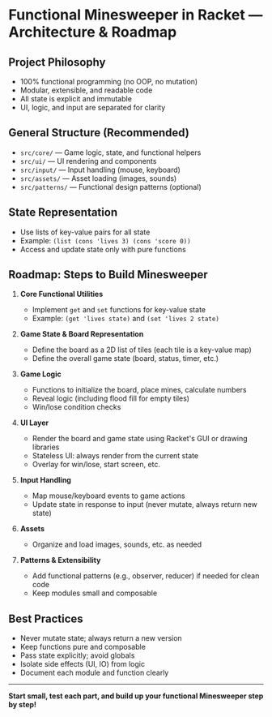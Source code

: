 # Functional Minesweeper in Racket — Architecture & Roadmap

## Project Philosophy
- 100% functional programming (no OOP, no mutation)
- Modular, extensible, and readable code
- All state is explicit and immutable
- UI, logic, and input are separated for clarity

## General Structure (Recommended)
- `src/core/` — Game logic, state, and functional helpers
- `src/ui/` — UI rendering and components
- `src/input/` — Input handling (mouse, keyboard)
- `src/assets/` — Asset loading (images, sounds)
- `src/patterns/` — Functional design patterns (optional)

## State Representation
- Use lists of key-value pairs for all state
- Example: `(list (cons 'lives 3) (cons 'score 0))`
- Access and update state only with pure functions

## Roadmap: Steps to Build Minesweeper

1. **Core Functional Utilities**
   - Implement `get` and `set` functions for key-value state
   - Example: `(get 'lives state)` and `(set 'lives 2 state)`

2. **Game State & Board Representation**
   - Define the board as a 2D list of tiles (each tile is a key-value map)
   - Define the overall game state (board, status, timer, etc.)

3. **Game Logic**
   - Functions to initialize the board, place mines, calculate numbers
   - Reveal logic (including flood fill for empty tiles)
   - Win/lose condition checks

4. **UI Layer**
   - Render the board and game state using Racket's GUI or drawing libraries
   - Stateless UI: always render from the current state
   - Overlay for win/lose, start screen, etc.

5. **Input Handling**
   - Map mouse/keyboard events to game actions
   - Update state in response to input (never mutate, always return new state)

6. **Assets**
   - Organize and load images, sounds, etc. as needed

7. **Patterns & Extensibility**
   - Add functional patterns (e.g., observer, reducer) if needed for clean code
   - Keep modules small and composable

## Best Practices
- Never mutate state; always return a new version
- Keep functions pure and composable
- Pass state explicitly; avoid globals
- Isolate side effects (UI, IO) from logic
- Document each module and function clearly

---

**Start small, test each part, and build up your functional Minesweeper step by step!**